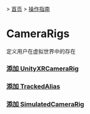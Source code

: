 &gt; [首页](../../../README.md) &gt; [操作指南](../README.md)

# CameraRigs

定义用户在虚拟世界中的存在

### [添加 UnityXRCameraRig](AddingTheUnityXRCameraRig/README.md)
### [添加 TrackedAlias](AddingATrackedAlias/README.md)
### [添加 SimulatedCameraRig](AddingTheSimulatedCameraRig/README.md)

